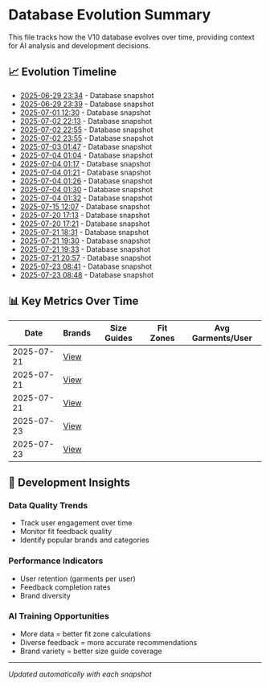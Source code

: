 # Database Evolution Summary

This file tracks how the V10 database evolves over time, providing context for AI analysis and development decisions.

## 📈 Evolution Timeline

- [2025-06-29 23:34](./database_evolution_20250629_233442.md) - Database snapshot
- [2025-06-29 23:39](./database_evolution_20250629_233902.md) - Database snapshot
- [2025-07-01 12:30](./database_evolution_20250701_123002.md) - Database snapshot
- [2025-07-02 22:13](./database_evolution_20250702_221300.md) - Database snapshot
- [2025-07-02 22:55](./database_evolution_20250702_225547.md) - Database snapshot
- [2025-07-02 23:55](./database_evolution_20250702_235502.md) - Database snapshot
- [2025-07-03 01:47](./database_evolution_20250703_014735.md) - Database snapshot
- [2025-07-04 01:04](./database_evolution_20250704_010441.md) - Database snapshot
- [2025-07-04 01:17](./database_evolution_20250704_011715.md) - Database snapshot
- [2025-07-04 01:21](./database_evolution_20250704_012127.md) - Database snapshot
- [2025-07-04 01:26](./database_evolution_20250704_012633.md) - Database snapshot
- [2025-07-04 01:30](./database_evolution_20250704_013055.md) - Database snapshot
- [2025-07-04 01:32](./database_evolution_20250704_013255.md) - Database snapshot
- [2025-07-15 12:07](./database_evolution_20250715_120724.md) - Database snapshot
- [2025-07-20 17:13](./database_evolution_20250720_171326.md) - Database snapshot
- [2025-07-20 17:21](./database_evolution_20250720_172114.md) - Database snapshot
- [2025-07-21 18:31](./database_evolution_20250721_183108.md) - Database snapshot
- [2025-07-21 19:30](./database_evolution_20250721_193018.md) - Database snapshot
- [2025-07-21 19:33](./database_evolution_20250721_193357.md) - Database snapshot
- [2025-07-21 20:57](./database_evolution_20250721_205740.md) - Database snapshot
- [2025-07-23 08:41](./database_evolution_20250723_084137.md) - Database snapshot
- [2025-07-23 08:48](./database_evolution_20250723_084804.md) - Database snapshot

## 📊 Key Metrics Over Time

| Date | Brands | Size Guides | Fit Zones | Avg Garments/User |
|------|--------|------------|-----------|-------------------|
| 2025-07-21 | [View](./database_evolution_20250721_193018.md) | | | | |
| 2025-07-21 | [View](./database_evolution_20250721_193357.md) | | | | |
| 2025-07-21 | [View](./database_evolution_20250721_205740.md) | | | | |
| 2025-07-23 | [View](./database_evolution_20250723_084137.md) | | | | |
| 2025-07-23 | [View](./database_evolution_20250723_084804.md) | | | | |

## 🎯 Development Insights

### Data Quality Trends
- Track user engagement over time
- Monitor fit feedback quality
- Identify popular brands and categories

### Performance Indicators
- User retention (garments per user)
- Feedback completion rates
- Brand diversity

### AI Training Opportunities
- More data = better fit zone calculations
- Diverse feedback = more accurate recommendations
- Brand variety = better size guide coverage

---
*Updated automatically with each snapshot*

